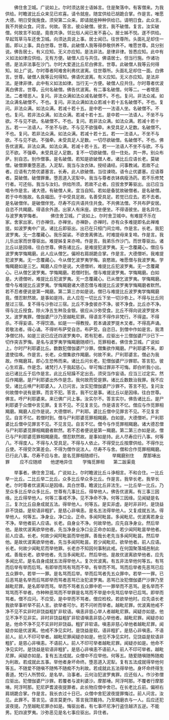 <!-- { "loadSidebar": true } -->
　　佛住舍卫城。广说如上。尔时须达居士语姊言。住是聚落中。有客僧来。为我供给。时瞻波比丘众来见已欢喜。请令就座。随宜供给已胡跪合掌。作是言。唯愿大德。明日受我施食。须臾第二众来。即请就座种种供给已。请明日食。此众言。我不共彼众食。问言。何故。答言。彼众破僧。彼言。我不破僧。复言。汝实破僧。何故言不如是。竟夜共诤。邻比俗人闻已发不喜心。居士姊不悦。遂不供给。早起驾草马车还舍卫城。向须达具说上事。居士闻已。往世尊所。头面礼足却住一面。即以上事。具白世尊。世尊。此破僧人我等得恭敬供养不。唯愿世尊。具分别说。佛告居士。有义应知。无义亦应知。是法非法。是律非律。皆悉应知。此中有义如法如律应供给。无有方便。破僧人应与共住。佛语居士。但当行施。作诸功德。是法非法事在沙门。尔时大爱道比丘尼白佛言。世尊。此破僧人我等云何得知。如上广说。尔时尊者阿难舍利弗优波离。往世尊所。头面礼足却住一面。白佛言。世尊。破僧人我等云何得知。佛语优波离。有义应知。无义亦应知。是法非法。是律非律。此中有义如法如律。当行无一方便。破僧人应共住。尔时尊者优波离白佛言。世尊。云何名破僧。佛告优波离。有二事名破僧。何等二。一者增恶法。二者增恶人。复问。非法众满如法众减名破僧不。不也。复问。非法众减。如法众满名破僧不。不也。复问。非法众满如法众若减十若十五名破僧不。不也。复问。非法众满。如法众满。若减十若十五。是中若一一法语人坐。名破僧不。不也。复问。若非法众满。如法众满。若减十若十五。是中若一一法语人。不坐不与欲。不与见不欲。名破僧不。不也。复问。若非法众满。如法众满。若减十若十五。若一一法语人。不坐不与欲。不与见不欲强牵。未受具足人足数。名破僧不。不也。复问。若非法众满。如法众满。若减十若十五。若一一法语人。不坐不与欲。不与见不欲。不强牵。未受具足人足数。一切尽欲破僧。名破僧不。不也。佛告优波离。非法众满。如法众满。若减十若十五。若一一法语人不坐不与欲。不与见不欲。不强牵。未受具足人足数。复不一切欲破僧。但一住处。共一界。别众布萨。别自恣。别作僧事。是名破僧。若知是欲破僧人者。诸比丘应语长老。莫破僧。破僧罪重堕恶道。入泥犁。我当与汝衣钵。授经诵经。问事教诫。若故不止者。应语有力势优婆塞言。长寿。此人欲破僧。当往谏晓。语令止优婆塞。应语尊者。莫破僧。破僧罪重。堕恶道入泥犁中。我当与尊者衣钵病瘦汤药。若不乐修梵行者。可还俗。我当与汝妇。供给所须。若故不止者。应拔舍罗筹驱出。出已应当唱令作是言。诸大德。有破僧人来。宜当自知。若如是备犹故破僧者。是名破僧。若于中布施故。名良福田。于中受具足故。名善受具足。若觉已应去。若不去者。是名破僧伴。是破僧伴党。尽寿不应共语共住共食。不共佛法僧。不共布萨安居。自恣不共羯磨。得语余外道。出家人有床座。欲坐便坐。不得语彼坐。是名异住。与波罗夷学悔者。
　　佛住舍卫城。广说如上。尔时舍卫城中。有难提不乐在家。舍家出家。行亦禅住。亦禅坐。亦禅卧。亦禅时。亦有众多难提即名此禅难提。如波罗夷中广说。诸比丘即驱出。出已在只桓门间立啼。作是言。长老。我犯波罗夷。无一念覆藏心。我乐袈裟。不欲舍离佛法。时难提母来复啼。作是言。我儿乐出家而世尊驱出。难提姊复来亦啼。作是言。我弟乐作沙门。而世尊驱出。诸比丘以是因缘。往白世尊。佛告诸比丘。是难提犯波罗夷。无一念覆藏心。僧应与波罗夷学悔羯磨。此人应从僧乞。偏袒右肩胡跪合掌。作是言。大德僧听。我难提犯波罗夷。无一念覆藏心。今从僧乞波罗夷学悔。哀愍故。唯愿僧与我波罗夷。学悔羯磨如是三乞。羯磨人应作是说。大德僧听。难提比丘犯波罗夷。无一念覆藏心。已从僧乞波罗夷。学悔羯磨。若僧时到。僧与难提波罗夷。学悔羯磨。白如是。大德僧听。难提比丘犯波罗夷。无一念覆藏心。已从僧乞波罗夷。学悔羯磨。僧今与难提比丘波罗夷。学悔羯磨诸大德忍僧与难提比丘波罗夷学悔羯磨者默然。若不忍者便说是第一羯磨。第二第三亦如是说。僧已与难提比丘波罗夷学悔羯磨竟。僧忍默然故。是事如是持。此人应在一切比丘下坐一切沙弥上。不得与比丘同屋过三宿。复不得与沙弥过三宿。比丘不净食彼亦不净。彼不净食。比丘亦不净。得与比丘授食。除火净五生种及金银。彼应从沙弥受食。比丘不得向说波罗提木叉。波罗夷罪。僧伽婆尸沙乃至越毗尼罪。得语言不得作非梵行。不得盗。不得杀。不得妄语。不得饮酒。如是一一得教授。若本诵波罗提木叉者。不得高声诵。若敬法者。得心诵。不得听布萨受自恣。布萨受。自恣日。到僧中作如是言。我清净僧忆持。如是三说已应还四波罗夷中。若有犯者。应驱出十三僧伽婆尸沙已下一切作突吉罗悔。是名与波罗夷学悔羯磨随顺行。觅罪相者。佛住舍卫城。广说如上。尔时尸利耶婆比丘。数数犯僧伽婆尸沙罪。僧集欲作羯磨。尸利耶婆不来。即遣使往唤。作是言。长老。众僧集欲作羯磨。何故不来。尸利耶婆言。僧必为我故。作羯磨耳。即心生恐怖而来。诸比丘问长老。犯僧伽婆尸沙罪耶。答言犯。彼心生欢喜。作是念。诸梵行人于我起慈心。举可悔过罪非不可悔。即白听我小出。出已诸比丘于后作是言。此比丘轻躁不定出去。须臾当作妄语。应当三过定实。然后作羯磨。是尸利耶婆出外作是念。我何故而受是罪。诸比丘数数治我罪。我不应受。诸比丘唤尸利耶婆入。入已问言。汝实犯僧伽婆尸沙罪不。答言不犯。复问汝何故僧中说有是罪。而言不犯。答言。我不忆是事。诸比丘以是因缘。往白世尊。佛言。呼尸利耶婆来。来已佛广问上事。汝实尔不。答言实尔。佛告诸比丘。是尸利耶婆于众僧中言见罪。复言不见。不见复言见。作是语言不忆。僧应与作觅罪相羯磨。羯磨人应作是说。大德僧听。尸利耶。婆比丘僧中见罪言不见。不见复言见。自言不忆。若僧时到。僧与尸利耶婆觅罪相羯磨。白如是。大德僧听。尸利耶婆比丘僧中见罪言不见。不见言见。自言不忆。僧今与作觅罪相羯磨。诸大德忍僧与尸利耶婆觅罪相羯磨者默然。若不忍者便说是第一羯磨。第二第三亦如是说。僧已与尸利耶婆觅罪相羯磨竟。僧忍默然故。是事如是持。此人尽寿应行八事。何等八。不得度人。不得与人受具足。不得与人依止。不得受比丘按摩供给。不得作比丘使。不得受次第差会。不得为僧作说法人。尽寿不与舍。僧和合作觅罪相羯磨。已行此八事。尽寿不应与舍。是名觅罪相随顺行。
　　举羯磨别住　　摩那埵出罪
　　应不应随顺　　他逻咃异住
　　学悔觅罪相　　第二跋渠竟

　　举事者。佛住舍卫城。广说如上。尔时瞻波比丘斗诤相言。不和合住。一比丘举一比丘。二比丘举二比丘。众多比丘举众多比丘。作是言。我举长老。我举长老。尔时尊者优波离以是因缘。具白世尊。瞻波比丘非法生。一比丘举一比丘。乃至众多比丘举众多比丘。世尊有几事比丘。得举他人。佛告优波离。有三事三因缘。比丘得举他人。何等三事戒不净。见不净命不净。何等三因缘。见闻疑是名三。复次比丘自身成就五法。得举他人。何等五。是实非虚。是时非非时。是饶益非不饶益。是软语非粗犷。是慈心非嗔恚。是名五法得举他人。又复成就五法。得举他人。何等五。净身业。净口业。正命。多闻阿毗昙。多闻毗尼。优波离若身业不净。举他者前人应语。长老。自身业不净。何故举他。应先自净身业。然后举他。是故优波离欲举他者。先当净身业净口业正命亦如是。若少闻阿毗昙举他者。前人应语。长老。何故少闻阿毗昙而举他罪。善哉长老先当多闻阿毗昙。然后举他。是故优波离欲举他者。先当多闻阿毗昙。若少闻毗尼。欲举他者。前人应语。长老。何故少闻毗尼而举他罪。长老亦不知因何事制此戒。在何国聚落城邑制此戒。善哉长老。欲举他者。先当多闻毗尼。然后举他。是故优波离欲举他者。应先多闻比尼。是名自身成就五法得举他人。复次优波离。有五非法举他何等五。有骂而后举有举而后骂。有即举而骂有骂而不举。有举而不骂。骂而后举者先恶骂已后五众罪中。若举一一罪。是名骂而后举。举而后骂者先五众罪中。若举一一罪。已后恶骂是名举而后骂即举而骂者恶骂已汝犯波罗夷。恶骂已汝犯僧伽婆尸沙罪乃至越毗尼罪。是名即举而骂。举而不骂者五众罪中若一一罪举而不恶骂。是名举而不骂骂而不举者。作种种恶骂而不举罪是名骂而不举是中先骂后举举已后骂。即举而骂者。僧不应问。不应受。是中举而不骂者。僧应检校。若欲举他时。应先语长老我欲举事听举不前人言。欲举者可尔。若不问听而举者。越毗尼罪。优波离他戒不净不见不实非时非饶益粗犷非软语。嗔恚非慈心举人者越毗尼罪。闻疑亦如是。他见不净不见非实。非时非饶益粗犷非软语嗔恚非慈心举他者。越毗尼罪。闻疑亦如是。他命不净不见不实非时非饶益。粗犷非软语。嗔恚非慈心举他者越毗尼罪。闻疑亦如是优波离。他戒不净见实时。是饶益是软。语非粗犷。是慈心非嗔恚。不语前人。前人不印可举者。越毗尼罪闻疑亦如是。他见不净见实时。见饶益是软语非粗犷。是慈心非嗔恚。不语前人。前人不印可举者越毗尼罪。闻疑亦如是。他命不净见实时。是饶益是软语非粗犷。是慈心非嗔恚不语前人。前人不印可举者。越毗尼罪。闻疑亦如是。复有五法成就。众僧中不应举他。何等五。随爱随嗔随怖随痴为利故。若成就此五事。举他者身坏命终。堕恶道入泥犁。复有五法成就得举他何等五。不随爱不随嗔不随怖不随痴不为利故。若成就此五法得举他。身坏命终得生善道。梵行人所赞叹。是名举。治事者。云何治犯波罗夷罪。应还俗人。作沙弥僧应驱出。犯僧伽婆尸沙罪。若覆者与波利婆沙。摩那埵。阿浮呵那。不覆者行摩那埵。阿浮呵那。犯尼萨耆波夜提罪者。此长物应僧中舍已。在长老比丘前。偏袒右肩胡跪合掌。作是言。我长衣过十日已。众僧中舍犯波夜提罪悔过。前人问言。汝见。此罪不。答言见。语言莫更作。答言我顶戴持。乃至羯磨衣与一人。后应还犯波夜提。乃至越毗尼罪亦如是。悔驱出者。有七事坏尼净行盗住越济五逆。不能男。犯四波罗夷。沙弥恶见是名七事应驱出。异住者。
